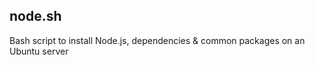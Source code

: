 node.sh
--------------------------------
Bash script to install Node.js, dependencies & common packages on an Ubuntu server
